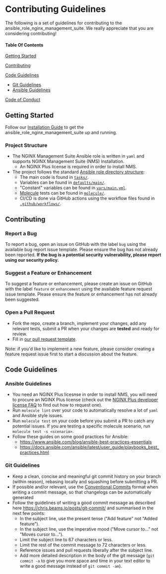 # Contributing Guidelines

The following is a set of guidelines for contributing to the ansible_role_nginx_management_suite. We really appreciate that you are considering contributing!

#### Table Of Contents

[Getting Started](#getting-started)

[Contributing](#contributing)

[Code Guidelines](#code-guidelines)

* [Git Guidelines](#git-guidelines)
* [Ansible Guidelines](#ansible-guidelines)

[Code of Conduct](https://github.com/nginxinc/ansible-role-nginx-management-suite/blob/main/CODE_OF_CONDUCT.md)

## Getting Started

Follow our [Installation Guide](https://github.com/nginxinc/ansible-role-nginx-management-suite/blob/main/README.md#Installation) to get the ansible_role_nginx_management_suite up and running.

### Project Structure

* The NGINX Management Suite Ansible role is written in `yaml` and supports NGINX Management Suite (NMS) Installation.
  * An NGINX Plus license is required in order to install NMS.
* The project follows the standard [Ansible role directory structure](https://docs.ansible.com/ansible/latest/user_guide/playbooks_reuse_roles.html):
  * The main code is found in [`tasks/`](https://github.com/nginxinc/ansible-role-nginx/blob/main/tasks/).
  * Variables can be found in [`defaults/main/`](https://github.com/nginxinc/ansible-role-nginx/blob/main/defaults/main/).
  * "Constant" variables can be found in [`vars/main.yml`](https://github.com/nginxinc/ansible-role-nginx/blob/main/vars/main.yml).
  * [Molecule](https://molecule.readthedocs.io/) tests can be found in [`molecule/`](https://github.com/nginxinc/ansible-role-nginx/blob/main/molecule/).
  * CI/CD is done via GitHub actions using the workflow files found in [`.github/workflows/`](https://github.com/nginxinc/ansible-role-nginx/blob/main/.github/workflows/).


<!-- ### Project Structure (OPTIONAL) -->

## Contributing

### Report a Bug

To report a bug, open an issue on GitHub with the label `bug` using the available bug report issue template. Please ensure the bug has not already been reported. **If the bug is a potential security vulnerability, please report using our security policy.**

### Suggest a Feature or Enhancement

To suggest a feature or enhancement, please create an issue on GitHub with the label `feature` or `enhancement` using the available feature request issue template. Please ensure the feature or enhancement has not already been suggested.

### Open a Pull Request

* Fork the repo, create a branch, implement your changes, add any relevant tests, submit a PR when your changes are **tested** and ready for review.
* Fill in [our pull request template](https://github.com/nginxinc/ansible-role-nginx-management-suite/blob/main/.github/pull_request_template.md).

Note: if you'd like to implement a new feature, please consider creating a feature request issue first to start a discussion about the feature.

## Code Guidelines

### Ansible Guidelines

* You need an NGINX Plus licesnse in order to install NMS, you will need to procure an NGINX Plus license (check out the [NGINX Plus developer license FAQ](https://www.nginx.com/developer-license-faqs/) to find out how to request one).
* Run `molecule lint` over your code to automatically resolve a lot of `yaml` and Ansible style issues.
* Run `molecule test` on your code before you submit a PR to catch any potential issues. If you are testing a specific molecule scenario, run `molecule test -s <scenario>`.
* Follow these guides on some good practices for Ansible:
  * <https://www.ansible.com/blog/ansible-best-practices-essentials>
  * <https://docs.ansible.com/ansible/latest/user_guide/playbooks_best_practices.html>

### Git Guidelines

* Keep a clean, concise and meaningful git commit history on your branch (within reason), rebasing locally and squashing before submitting a PR.
* If possible and/or relevant, use the [Conventional Commits](https://www.conventionalcommits.org/en/v1.0.0/) format when writing a commit message, so that changelogs can be automatically generated
* Follow the guidelines of writing a good commit message as described here <https://chris.beams.io/posts/git-commit/> and summarised in the next few points:
  * In the subject line, use the present tense ("Add feature" not "Added feature").
  * In the subject line, use the imperative mood ("Move cursor to..." not "Moves cursor to...").
  * Limit the subject line to 67 characters or less.
  * Limit the rest of the commit message to 72 characters or less.
  * Reference issues and pull requests liberally after the subject line.
  * Add more detailed description in the body of the git message (`git commit -a` to give you more space and time in your text editor to write a good message instead of `git commit -am`).
